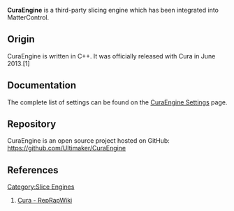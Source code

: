 **CuraEngine** is a third-party slicing engine which has
been integrated into MatterControl.

## Origin

CuraEngine is written in C++. It was officially released with Cura in
June 2013.\[1\]

## Documentation

The complete list of settings can be found on the [CuraEngine
Settings](curaengine-settings.md) page.

## Repository

CuraEngine is an open source project hosted on GitHub:
<https://github.com/Ultimaker/CuraEngine>

## References

<references />

[Category:Slice Engines](category:slice-engines)

1.  [Cura - RepRapWiki](http://reprap.org/wiki/Cura)
